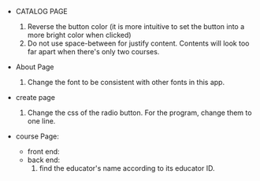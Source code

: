 * CATALOG PAGE
	1. Reverse the button color (it is more intuitive to set the button into a more bright color when clicked)
	2. Do not use space-between for justify content. Contents will look too far apart when there's only two courses.




* About Page
	1. Change the font to be consistent with other fonts in this app.

* create page
	1. Change the css of the radio button. For the program, change them to one line.

* course Page:
	- front end:
	- back end:
		1. find the educator's name according to its educator ID.